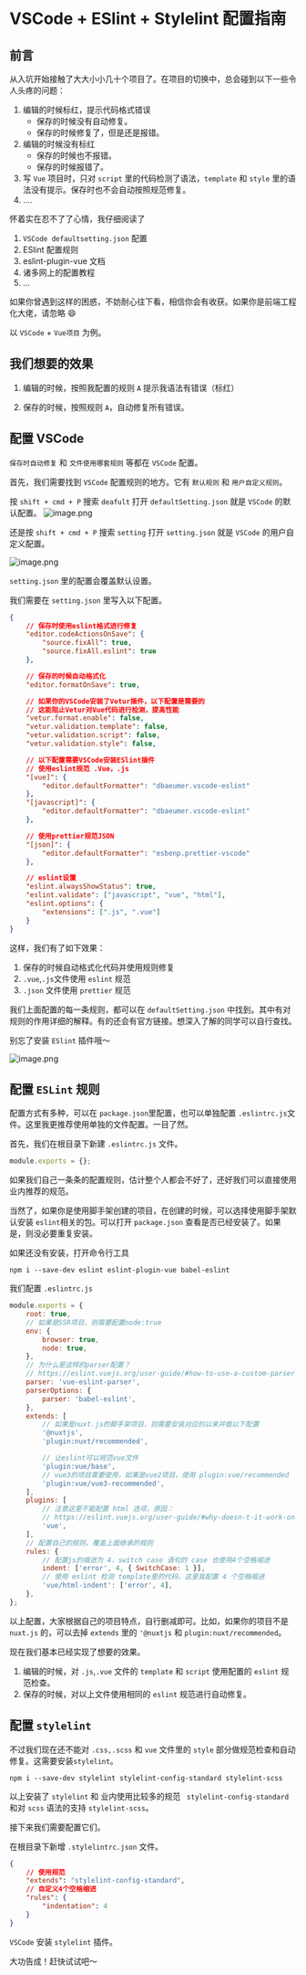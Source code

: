 # VSCode + ESlint + Stylelint 配置指南

## 前言

从入坑开始接触了大大小小几十个项目了。在项目的切换中，总会碰到以下一些令人头疼的问题：

1. 编辑的时候标红，提示代码格式错误
    - 保存的时候没有自动修复。
    - 保存的时候修复了，但是还是报错。
2. 编辑的时候没有标红
    - 保存的时候也不报错。
    - 保存的时候报错了。
3. 写 `Vue` 项目时，只对 `script` 里的代码检测了语法，`template` 和 `style` 里的语法没有提示。保存时也不会自动按照规范修复。
4. ....

怀着实在忍不了了心情，我仔细阅读了

1. `VSCode defaultsetting.json` 配置
2. ESlint 配置规则
3. eslint-plugin-vue 文档
4. 诸多网上的配置教程
5. ...

如果你曾遇到这样的困惑，不妨耐心往下看，相信你会有收获。如果你是前端工程化大佬，请忽略 😄

以 `VSCode` + `Vue项目` 为例。

## 我们想要的效果

1. 编辑的时候，按照我配置的规则 `A` 提示我语法有错误（标红）

2. 保存的时候，按照规则 `A`，自动修复所有错误。

## 配置 VSCode

`保存时自动修复` 和 `文件使用哪套规则` 等都在 `VSCode` 配置。

首先，我们需要找到 `VSCode` 配置规则的地方。它有 `默认规则` 和 `用户自定义规则`。

按 `shift + cmd + P` 搜索 `deafult` 打开 `defaultSetting.json` 就是 `VSCode` 的默认配置。
![image.png](https://p9-juejin.byteimg.com/tos-cn-i-k3u1fbpfcp/ff488a0dc5ad4536906aa7117b893341~tplv-k3u1fbpfcp-watermark.image)

还是按 `shift + cmd + P` 搜索 `setting` 打开 `setting.json` 就是 `VSCode` 的用户自定义配置。

![image.png](https://p1-juejin.byteimg.com/tos-cn-i-k3u1fbpfcp/4b1a933b5f014b83abd667890c9ac01b~tplv-k3u1fbpfcp-watermark.image)

`setting.json` 里的配置会覆盖默认设置。

我们需要在 `setting.json` 里写入以下配置。

```json
{
    // 保存时使用eslint格式进行修复
    "editor.codeActionsOnSave": {
        "source.fixAll": true,
        "source.fixAll.eslint": true
    },

    // 保存的时候自动格式化
    "editor.formatOnSave": true,

    // 如果你的VSCode安装了Vetur插件，以下配置是需要的
    // 这能阻止Vetur对Vue代码进行检测，提高性能
    "vetur.format.enable": false,
    "vetur.validation.template": false,
    "vetur.validation.script": false,
    "vetur.validation.style": false,

    // 以下配置需要VSCode安装ESlint插件
    // 使用eslint规范 .Vue，.js
    "[vue]": {
        "editor.defaultFormatter": "dbaeumer.vscode-eslint"
    },
    "[javascript]": {
        "editor.defaultFormatter": "dbaeumer.vscode-eslint"
    },

    // 使用prettier规范JSON
    "[json]": {
        "editor.defaultFormatter": "esbenp.prettier-vscode"
    },

    // eslint设置
    "eslint.alwaysShowStatus": true,
    "eslint.validate": ["javascript", "vue", "html"],
    "eslint.options": {
        "extensions": [".js", ".vue"]
    }
}
```

这样，我们有了如下效果：

1. 保存的时候自动格式化代码并使用规则修复
2. `.vue`,`.js`文件使用 `eslint` 规范
3. `.json` 文件使用 `prettier` 规范

我们上面配置的每一条规则，都可以在 `defaultSetting.json` 中找到。其中有对规则的作用详细的解释。有的还会有官方链接。想深入了解的同学可以自行查找。

别忘了安装 `ESlint` 插件哦～

![image.png](https://p9-juejin.byteimg.com/tos-cn-i-k3u1fbpfcp/b02d4fdc465e4543ad6ae608172a3ddd~tplv-k3u1fbpfcp-watermark.image)

## 配置 `ESLint` 规则

配置方式有多种，可以在 `package.json`里配置，也可以单独配置 `.eslintrc.js`文件。这里我更推荐使用单独的文件配置。一目了然。

首先，我们在根目录下新建 `.eslintrc.js` 文件。

```js
module.exports = {};
```

如果我们自己一条条的配置规则，估计整个人都会不好了，还好我们可以直接使用业内推荐的规范。

当然了，如果你是使用脚手架创建的项目，在创建的时候，可以选择使用脚手架默认安装 `eslint`相关的包。可以打开 `package.json` 查看是否已经安装了。如果是，则没必要重复安装。

如果还没有安装，打开命令行工具

```shell
npm i --save-dev eslint eslint-plugin-vue babel-eslint
```

我们配置 `.eslintrc.js`

```js
module.exports = {
    root: true,
    // 如果是SSR项目，则需要配置node:true
    env: {
        browser: true,
        node: true,
    },
    // 为什么是这样的parser配置？
    // https://eslint.vuejs.org/user-guide/#how-to-use-a-custom-parser
    parser: 'vue-eslint-parser',
    parserOptions: {
        parser: 'babel-eslint',
    },
    extends: [
        // 如果是nuxt.js的脚手架项目，则需要安装对应的以来并做以下配置
        '@nuxtjs',
        'plugin:nuxt/recommended',

        // 让eslint可以规范vue文件
        'plugin:vue/base',
        // vue3的项目需要使用，如果是vue2项目，使用 plugin:vue/recommended
        'plugin:vue/vue3-recommended',
    ],
    plugins: [
        // 注意这里不能配置 html 选项，原因：
        // https://eslint.vuejs.org/user-guide/#why-doesn-t-it-work-on-vue-files
        'vue',
    ],
    // 配置自己的规则，覆盖上面继承的规则
    rules: {
        // 配置js的缩进为 4，switch case 语句的 case 也使用4个空格缩进
        indent: ['error', 4, { SwitchCase: 1 }],
        // 使用 eslint 检测 template里的代码，这里我配置 4 个空格缩进
        'vue/html-indent': ['error', 4],
    },
};
```

以上配置，大家根据自己的项目特点，自行删减即可。比如，如果你的项目不是 `nuxt.js` 的，可以去掉 `extends` 里的 `'@nuxtjs` 和 `plugin:nuxt/recommended`。

现在我们基本已经实现了想要的效果。

1. 编辑的时候，对 `.js`,`.vue` 文件的 `template` 和 `script` 使用配置的 `eslint` 规范检查。
2. 保存的时候，对以上文件使用相同的 `eslint` 规范进行自动修复。

## 配置 `stylelint`

不过我们现在还不能对 `.css,.scss` 和 `vue` 文件里的 `style` 部分做规范检查和自动修复。这需要安装`stylelint`。

```shell
npm i --save-dev stylelint stylelint-config-standard stylelint-scss
```

以上安装了 `stylelint` 和 业内使用比较多的规范 ` stylelint-config-standard` 和对 `scss` 语法的支持 `stylelint-scss`。

接下来我们需要配置它们。

在根目录下新增 `.stylelintrc.json` 文件。

```json
{
    // 使用规范
    "extends": "stylelint-config-standard",
    // 自定义4个空格缩进
    "rules": {
        "indentation": 4
    }
}
```

`VSCode` 安装 `stylelint` 插件。

大功告成！赶快试试吧～

